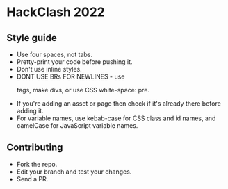 # HackClash 2022

## Style guide
* Use four spaces, not tabs.
* Pretty-print your code before pushing it.
* Don't use inline styles.
* DONT USE BRs FOR NEWLINES - use <p> tags, make divs, or use CSS white-space: pre.
* If you're adding an asset or page then check if it's already there before adding it.
* For variable names, use kebab-case for CSS class and id names, and camelCase for JavaScript variable names.

## Contributing
* Fork the repo.
* Edit your branch and test your changes.
* Send a PR.
